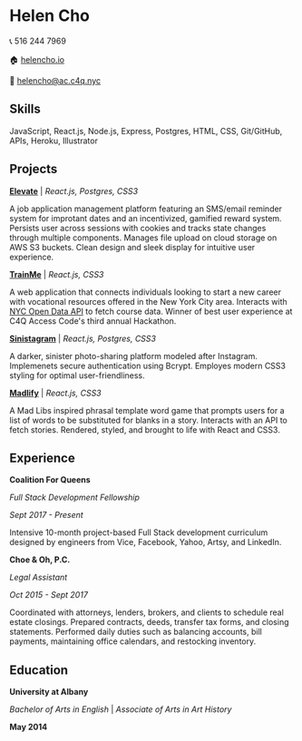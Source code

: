 # Helen Cho

<!-- | Phone      | Github         | LinkedIn      | Website   | Email |
|------------|----------------|---------------|-----------|-------|
| 516 244 7969 | [/helencho](https://github.com/helencho) | [/haeyoungcho](https://www.linkedin.com/in/haeyoungcho/) | [helencho.io](http://helencho.io/) | helencho@ac.c4q.nyc -->

:telephone_receiver: 516 244 7969 

:house: [helencho.io](http://helencho.io/)

:email: helencho@ac.c4q.nyc

<!-- 516 244 7969 | [Github](https://github.com/helencho) | [LinkedIn](https://www.linkedin.com/in/haeyoungcho/) | helencho@ac.c4q.nyc -->

## Skills

JavaScript, React.js, Node.js, Express, Postgres, HTML, CSS, Git/GitHub, APIs, Heroku, Illustrator


## Projects

[**Elevate**](https://github.com/davidyshin/elevate) | *React.js, Postgres, CSS3*

A job application management platform featuring an SMS/email reminder system for improtant dates and an incentivized, gamified reward system. Persists user across sessions with cookies and tracks state changes through multiple components. Manages file upload on cloud storage on AWS S3 buckets. Clean design and sleek display for intuitive user experience.

[**TrainMe**](https://github.com/helencho/trainme) | *React.js, CSS3*

A web application that connects individuals looking to start a new career with vocational resources offered in the New York City area. Interacts with [NYC Open Data API](https://data.cityofnewyork.us/Business/Courses-Training-Provider-Listing/fgq8-am2v) to fetch course data. Winner of best user experience at C4Q Access Code's third annual Hackathon.

[**Sinistagram**](https://github.com/helencho/sinistagram) | *React.js, Postgres, CSS3* 

A darker, sinister photo-sharing platform modeled after Instagram. Implemenets secure authentication using Bcrypt. Employes modern CSS3 styling for optimal user-friendliness.

[**Madlify**](https://github.com/helencho/madlify) | *React.js, CSS3* 

A Mad Libs inspired phrasal template word game that prompts users for a list of words to be substituted for blanks in a story. Interacts with an API to fetch stories. Rendered, styled, and brought to life with React and CSS3. 

## Experience

**Coalition For Queens**

*Full Stack Development Fellowship*

*Sept 2017 - Present*

Intensive 10-month project-based Full Stack development curriculum designed by engineers from Vice, Facebook, Yahoo, Artsy, and LinkedIn.

**Choe & Oh, P.C.**

*Legal Assistant*

*Oct 2015 - Sept 2017*

Coordinated with attorneys, lenders, brokers, and clients to schedule real estate closings. Prepared contracts, deeds, transfer tax forms, and closing statements. Performed daily duties such as balancing accounts, bill payments, maintaining office calendars, and restocking inventory.


## Education 

**University at Albany**

*Bachelor of Arts in English* | *Associate of Arts in Art History*

**May 2014**

